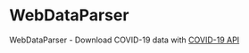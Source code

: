 # WebDataParser
WebDataParser - Download COVID-19 data with [COVID-19 API](https://covid19api.com/ "COVID19 API")
